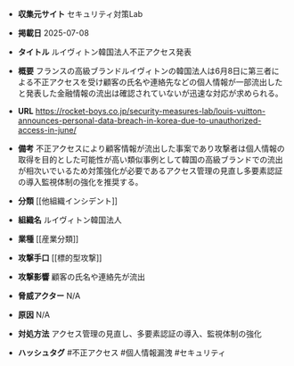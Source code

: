 - **収集元サイト**
セキュリティ対策Lab

- **掲載日**
2025-07-08

- **タイトル**
ルイヴィトン韓国法人不正アクセス発表

- **概要**
フランスの高級ブランドルイヴィトンの韓国法人は6月8日に第三者による不正アクセスを受け顧客の氏名や連絡先などの個人情報が一部流出したと発表した金融情報の流出は確認されていないが迅速な対応が求められる。

- **URL**
https://rocket-boys.co.jp/security-measures-lab/louis-vuitton-announces-personal-data-breach-in-korea-due-to-unauthorized-access-in-june/

- **備考**
不正アクセスにより顧客情報が流出した事案であり攻撃者は個人情報の取得を目的とした可能性が高い類似事例として韓国の高級ブランドでの流出が相次いでいるため対策強化が必要であるアクセス管理の見直し多要素認証の導入監視体制の強化を推奨する。

- **分類**
[[他組織インシデント]]

- **組織名**
ルイヴィトン韓国法人

- **業種**
[[産業分類]]

- **攻撃手口**
[[標的型攻撃]]

- **攻撃影響**
顧客の氏名や連絡先が流出

- **脅威アクター**
N/A

- **原因**
N/A

- **対処方法**
アクセス管理の見直し、多要素認証の導入、監視体制の強化

- **ハッシュタグ**
#不正アクセス #個人情報漏洩 #セキュリティ
